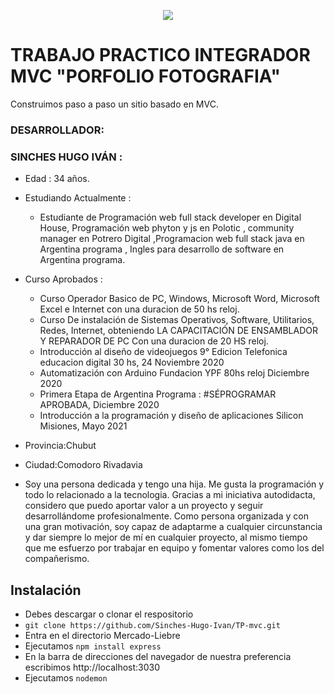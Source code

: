   <p align="center"><img src="https://user-images.githubusercontent.com/84039185/125513645-88f1b7c9-f314-4d8f-90de-73eb8901612e.jpg"></p>


# TRABAJO PRACTICO INTEGRADOR  MVC "PORFOLIO FOTOGRAFIA"
>
  Construimos paso a paso  un sitio basado en MVC.


 

### DESARROLLADOR:
>

 ### SINCHES HUGO IVÁN :
>
- Edad : 34 años.
- Estudiando Actualmente : 
  - Estudiante de Programación web full stack developer en Digital House, Programación web phyton y js en Polotic  , community manager en Potrero Digital ,Programacion web full stack java en Argentina programa , Ingles para desarrollo de software en Argentina programa.
- Curso Aprobados :
  - Curso Operador Basico de PC, Windows, Microsoft Word, Microsoft Excel e Internet con una duracion de 50 hs reloj.
  - Curso De instalación de Sistemas Operativos, Software, Utilitarios, Redes, Internet, obteniendo  LA CAPACITACIÓN DE ENSAMBLADOR Y REPARADOR DE PC Con una duracion de 20 HS reloj.
  - Introducción al diseño de videojuegos 9° Edicion Telefonica educacion digital 30 hs, 24 Noviembre 2020
  - Automatización con Arduino Fundacion YPF  80hs reloj Diciembre 2020
  - Primera Etapa de Argentina Programa : #SÉPROGRAMAR   APROBADA, Diciembre 2020
  - Introducción a  la programación y diseño de aplicaciones Silicon  Misiones, Mayo 2021
- Provincia:Chubut
- Ciudad:Comodoro Rivadavia

 
- Soy una persona dedicada y tengo una hija. Me gusta la programación y todo lo relacionado a la tecnologia. Gracias a mi iniciativa autodidacta, considero que puedo aportar valor a un proyecto y seguir desarrollándome profesionalmente.
Como persona organizada y con una gran motivación, soy capaz de adaptarme a cualquier circunstancia y dar siempre lo mejor de mí en cualquier proyecto, al mismo tiempo que me esfuerzo por trabajar en equipo y fomentar valores como los del compañerismo. 
 
 ## Instalación
- Debes descargar o clonar el respositorio
- `git clone https://github.com/Sinches-Hugo-Ivan/TP-mvc.git`
- Entra en el directorio Mercado-Liebre
- Ejecutamos `npm install express`
- En la barra de direcciones del navegador de nuestra preferencia escribimos http://localhost:3030
- Ejecutamos `nodemon`
